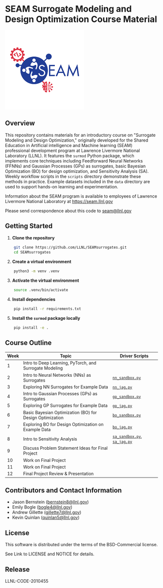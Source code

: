 # SEAM Surrogate Modeling and Design Optimization Course Material

![](SEAM_Logo_2025-01.png)

## Overview  

This repository contains materials for an introductory course on "Surrogate Modeling and Design Optimization," originally developed for the Shared Education in Artificial intelligence and Machine learning (SEAM) professional development program at Lawrence Livermore National Laboratory (LLNL). It features the `surmod` Python package, which implements core techniques including Feedforward Neural Networks (FFNNs) and Gaussian Processes (GPs) as surrogates, basic Bayesian Optimization (BO) for design optimization, and Sensitivity Analysis (SA). Weekly workflow scripts in the `scripts` directory demonstrate these methods in practice. Example datasets included in the `data` directory are used to support hands-on learning and experimentation.  

Information about the SEAM program is available to employees of Lawrence Livermore National Laboratory at https://seam.llnl.gov  

Please send correspondence about this code to seam@llnl.gov  

## Getting Started

1. **Clone the repository**
```bash
    git clone https://github.com/LLNL/SEAMsurrogates.git
    cd SEAMsurrogates
```

2. **Create a virtual environment**
```bash
    python3 -m venv .venv
```

3. **Activate the virtual environment**
```bash
    source .venv/bin/activate
```

4. **Install dependencies**
```bash
    pip install -r requirements.txt
```

5. **Install the `surmod` package locally**
```bash
    pip install -e .
```

## Course Outline

| Week | Topic                                                    | Driver Scripts                                                                                                       |
| ---- | -------------------------------------------------------- | -------------------------------------------------------------------------------------------------------------------- |
| 1    | Intro to Deep Learning, PyTorch, and Surrogate Modeling  |                                                                                                                      |
| 2    | Intro to Neural Networks (NNs) as Surrogates             | [`nn_sandbox.py`](scripts/neural_network/nn_sandbox.py)                                                              |
| 3    | Exploring NN Surrogates for Example Data                 | [`nn_jag.py`](scripts/neural_network/nn_jag.py)                                                                      |
| 4    | Intro to Gaussian Processes (GPs) as Surrogates          | [`gp_sandbox.py`](scripts/gaussian_process_regression/gp_sandbox.py)                                                 |
| 5    | Exploring GP Surrogates for Example Data                 | [`gp_jag.py`](scripts/gaussian_process_regression/gp_jag.py)                                                         |
| 6    | Basic Bayesian Optimization (BO) for Design Optimization | [`bo_sandbox.py`](scripts/bayesian_optimization/bo_sandbox.py)                                                       |
| 7    | Exploring BO for Design Optimization on Example Data     | [`bo_jag.py`](scripts/bayesian_optimization/bo_jag.py)                                                               |
| 8    | Intro to Sensitivity Analysis                            | [`sa_sandbox.py`](scripts/sensitivity_analysis/sa_sandbox.py), [`sa_jag.py`](scripts/sensitivity_analysis/sa_jag.py) |
| 9    | Discuss Problem Statement Ideas for Final Project        |                                                                                                                      |
| 10   | Work on Final Project                                    |                                                                                                                      |
| 11   | Work on Final Project                                    |                                                                                                                      |
| 12   | Final Project Review & Presentation                      |                                                                                                                      |

## Contributors and Contact Information

- Jason Bernstein ([bernstein8@llnl.gov](mailto:bernstein8@llnl.gov))
- Emily Bogle ([bogle4@llnl.gov](mailto:bogle4@llnl.gov))
- Andrew Gillette ([gillette7@llnl.gov](mailto:gillette7@llnl.gov))
- Kevin Quinlan ([quinlan5@llnl.gov](mailto:quinlan5@llnl.gov))


## License

This software is distributed under the terms of the BSD-Commercial license. 

See Link to LICENSE and NOTICE for details.

## Release

LLNL-CODE-2010455